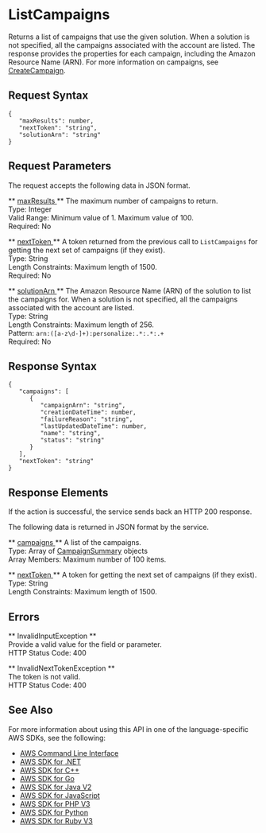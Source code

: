 # ListCampaigns<a name="API_ListCampaigns"></a>

Returns a list of campaigns that use the given solution\. When a solution is not specified, all the campaigns associated with the account are listed\. The response provides the properties for each campaign, including the Amazon Resource Name \(ARN\)\. For more information on campaigns, see [CreateCampaign](API_CreateCampaign.md)\.

## Request Syntax<a name="API_ListCampaigns_RequestSyntax"></a>

```
{
   "maxResults": number,
   "nextToken": "string",
   "solutionArn": "string"
}
```

## Request Parameters<a name="API_ListCampaigns_RequestParameters"></a>

The request accepts the following data in JSON format\.

 ** [ maxResults ](#API_ListCampaigns_RequestSyntax) **   <a name="personalize-ListCampaigns-request-maxResults"></a>
The maximum number of campaigns to return\.  
Type: Integer  
Valid Range: Minimum value of 1\. Maximum value of 100\.  
Required: No

 ** [ nextToken ](#API_ListCampaigns_RequestSyntax) **   <a name="personalize-ListCampaigns-request-nextToken"></a>
A token returned from the previous call to `ListCampaigns` for getting the next set of campaigns \(if they exist\)\.  
Type: String  
Length Constraints: Maximum length of 1500\.  
Required: No

 ** [ solutionArn ](#API_ListCampaigns_RequestSyntax) **   <a name="personalize-ListCampaigns-request-solutionArn"></a>
The Amazon Resource Name \(ARN\) of the solution to list the campaigns for\. When a solution is not specified, all the campaigns associated with the account are listed\.  
Type: String  
Length Constraints: Maximum length of 256\.  
Pattern: `arn:([a-z\d-]+):personalize:.*:.*:.+`   
Required: No

## Response Syntax<a name="API_ListCampaigns_ResponseSyntax"></a>

```
{
   "campaigns": [ 
      { 
         "campaignArn": "string",
         "creationDateTime": number,
         "failureReason": "string",
         "lastUpdatedDateTime": number,
         "name": "string",
         "status": "string"
      }
   ],
   "nextToken": "string"
}
```

## Response Elements<a name="API_ListCampaigns_ResponseElements"></a>

If the action is successful, the service sends back an HTTP 200 response\.

The following data is returned in JSON format by the service\.

 ** [ campaigns ](#API_ListCampaigns_ResponseSyntax) **   <a name="personalize-ListCampaigns-response-campaigns"></a>
A list of the campaigns\.  
Type: Array of [CampaignSummary](API_CampaignSummary.md) objects  
Array Members: Maximum number of 100 items\.

 ** [ nextToken ](#API_ListCampaigns_ResponseSyntax) **   <a name="personalize-ListCampaigns-response-nextToken"></a>
A token for getting the next set of campaigns \(if they exist\)\.  
Type: String  
Length Constraints: Maximum length of 1500\.

## Errors<a name="API_ListCampaigns_Errors"></a>

 ** InvalidInputException **   
Provide a valid value for the field or parameter\.  
HTTP Status Code: 400

 ** InvalidNextTokenException **   
The token is not valid\.  
HTTP Status Code: 400

## See Also<a name="API_ListCampaigns_SeeAlso"></a>

For more information about using this API in one of the language\-specific AWS SDKs, see the following:
+  [ AWS Command Line Interface](https://docs.aws.amazon.com/goto/aws-cli/personalize-2018-05-22/ListCampaigns) 
+  [ AWS SDK for \.NET](https://docs.aws.amazon.com/goto/DotNetSDKV3/personalize-2018-05-22/ListCampaigns) 
+  [ AWS SDK for C\+\+](https://docs.aws.amazon.com/goto/SdkForCpp/personalize-2018-05-22/ListCampaigns) 
+  [ AWS SDK for Go](https://docs.aws.amazon.com/goto/SdkForGoV1/personalize-2018-05-22/ListCampaigns) 
+  [ AWS SDK for Java V2](https://docs.aws.amazon.com/goto/SdkForJavaV2/personalize-2018-05-22/ListCampaigns) 
+  [ AWS SDK for JavaScript](https://docs.aws.amazon.com/goto/AWSJavaScriptSDK/personalize-2018-05-22/ListCampaigns) 
+  [ AWS SDK for PHP V3](https://docs.aws.amazon.com/goto/SdkForPHPV3/personalize-2018-05-22/ListCampaigns) 
+  [ AWS SDK for Python](https://docs.aws.amazon.com/goto/boto3/personalize-2018-05-22/ListCampaigns) 
+  [ AWS SDK for Ruby V3](https://docs.aws.amazon.com/goto/SdkForRubyV3/personalize-2018-05-22/ListCampaigns) 